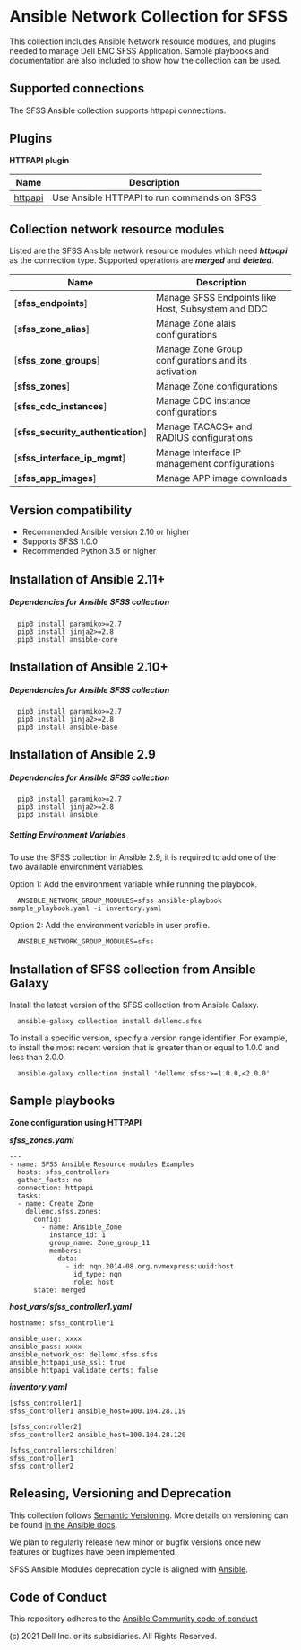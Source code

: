 Ansible Network Collection for SFSS
===================================

This collection includes Ansible Network resource modules, and plugins needed to manage Dell EMC SFSS Application. Sample playbooks and documentation are also included to show how the collection can be used.

Supported connections
---------------------
The SFSS Ansible collection supports httpapi connections.

Plugins
--------

**HTTPAPI plugin**

Name | Description
--- | ---
[httpapi](https://github.com/ansible-collections/dellemc.sfss)|Use Ansible HTTPAPI to run commands on SFSS

Collection network resource modules
-----------------------------------
Listed are the SFSS Ansible network resource modules which need ***httpapi*** as the connection type. Supported operations are ***merged*** and ***deleted***.

Name | Description
--- | --- 
[**sfss_endpoints**]|Manage SFSS Endpoints like Host, Subsystem and DDC
[**sfss_zone_alias**]|Manage Zone alais configurations
[**sfss_zone_groups**]|Manage Zone Group configurations and its activation
[**sfss_zones**]|Manage Zone configurations
[**sfss_cdc_instances**]|Manage CDC instance configurations
[**sfss_security_authentication**]|Manage TACACS+ and RADIUS configurations
[**sfss_interface_ip_mgmt**]|Manage Interface IP management configurations
[**sfss_app_images**]|Manage APP image downloads



Version compatibility
----------------------
* Recommended Ansible version 2.10 or higher
* Supports SFSS 1.0.0
* Recommended Python 3.5 or higher


Installation of Ansible 2.11+
-----------------------------
##### Dependencies for Ansible SFSS collection

      pip3 install paramiko>=2.7
      pip3 install jinja2>=2.8
      pip3 install ansible-core

Installation of Ansible 2.10+
-----------------------------
##### Dependencies for Ansible SFSS collection

      pip3 install paramiko>=2.7
      pip3 install jinja2>=2.8
      pip3 install ansible-base
      
Installation of Ansible 2.9
---------------------------
##### Dependencies for Ansible SFSS collection

      pip3 install paramiko>=2.7
      pip3 install jinja2>=2.8
      pip3 install ansible
      
##### Setting Environment Variables

To use the SFSS collection in Ansible 2.9, it is required to add one of the two available environment variables.

Option 1: Add the environment variable while running the playbook.


      ANSIBLE_NETWORK_GROUP_MODULES=sfss ansible-playbook sample_playbook.yaml -i inventory.yaml
      
      
Option 2: Add the environment variable in user profile.


      ANSIBLE_NETWORK_GROUP_MODULES=sfss
      

Installation of SFSS collection from Ansible Galaxy
---------------------------------------------------------------

Install the latest version of the SFSS collection from Ansible Galaxy.

      ansible-galaxy collection install dellemc.sfss

To install a specific version, specify a version range identifier. For example, to install the most recent version that is greater than or equal to 1.0.0 and less than 2.0.0.

      ansible-galaxy collection install 'dellemc.sfss:>=1.0.0,<2.0.0'


Sample playbooks
-----------------

**Zone configuration using HTTPAPI**

***sfss_zones.yaml***

    ---
    - name: SFSS Ansible Resource modules Examples 
      hosts: sfss_controllers
      gather_facts: no
      connection: httpapi
      tasks:
      - name: Create Zone
        dellemc.sfss.zones:
          config:
            - name: Ansible_Zone
              instance_id: 1
              group_name: Zone_group_11
              members:
                data:
                  - id: nqn.2014-08.org.nvmexpress:uuid:host
                    id_type: nqn
                    role: host
          state: merged

***host_vars/sfss_controller1.yaml***

    hostname: sfss_controller1

    ansible_user: xxxx
    ansible_pass: xxxx
    ansible_network_os: dellemc.sfss.sfss
    ansible_httpapi_use_ssl: true
    ansible_httpapi_validate_certs: false

***inventory.yaml***

    [sfss_controller1]
    sfss_controller1 ansible_host=100.104.28.119

    [sfss_controller2]
    sfss_controller2 ansible_host=100.104.28.120

    [sfss_controllers:children]
    sfss_controller1
    sfss_controller2

Releasing, Versioning and Deprecation
-------------------------------------

This collection follows [Semantic Versioning](https://semver.org/). More details on versioning can be found [in the Ansible docs](https://docs.ansible.com/ansible/latest/dev_guide/developing_collections.html#collection-versions).

We plan to regularly release new minor or bugfix versions once new features or bugfixes have been implemented.

SFSS Ansible Modules deprecation cycle is aligned with [Ansible](https://docs.ansible.com/ansible/latest/dev_guide/module_lifecycle.html).

Code of Conduct
---------------

This repository adheres to the [Ansible Community code of conduct](https://docs.ansible.com/ansible/latest/community/code_of_conduct.html)

(c) 2021 Dell Inc. or its subsidiaries. All Rights Reserved.

